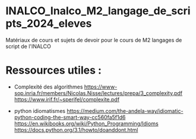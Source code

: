 # INALCO_Inalco_M2_langage_de_scripts_2024_eleves
Matériaux de cours et sujets de devoir pour le cours de M2 langages de script de l'INALCO

# Ressources utiles :

* Complexité des algorithmes
https://www-sop.inria.fr/members/Nicolas.Nisse/lectures/prepa/3_complexity.pdf
https://www.irif.fr/~sperifel/complexite.pdf

* python idiomatismes
https://medium.com/the-andela-way/idiomatic-python-coding-the-smart-way-cc560fa5f1d6
https://en.wikibooks.org/wiki/Python_Programming/Idioms
https://docs.python.org/3.1/howto/doanddont.html

